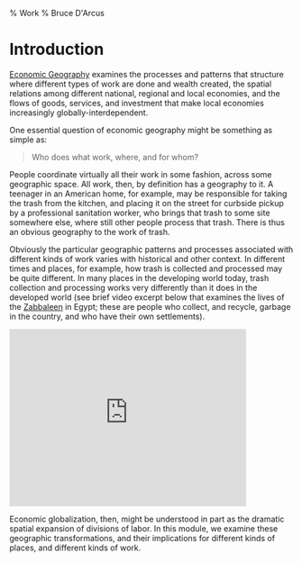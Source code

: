 % Work
% Bruce D'Arcus

# Introduction

[Economic Geography][econgeo] examines the processes and patterns that structure
where different types of work are done and wealth created, the spatial
relations among different national, regional and local economies, and the
flows of goods, services, and investment that make local economies
increasingly globally-interdependent.

One essential question of economic geography might be something as simple as:

> Who does what work, where, and for whom?

People coordinate virtually all their work in some fashion, across some
geographic space. All work, then, by definition has a geography to
it. A teenager in an American home, for example, may be responsible
for taking the trash from the kitchen, and placing it on the street
for curbside pickup by a professional sanitation worker, who brings
that trash to some site somewhere else, where still other people
process that trash. There is thus an obvious geography to the work of
trash.

Obviously the particular geographic patterns and processes associated
with different kinds of work varies with historical and other context.
In different times and places, for example, how trash is collected and
processed may be quite different. In many places in the developing
world today, trash collection and processing works very differently
than it does in the developed world (see brief video excerpt below
that examines the lives of the [Zabbaleen][zab] in Egypt; these are
people who collect, and recycle, garbage in the country, and who have
their own settlements).

<iframe width="420" height="315"
   src="http://www.youtube.com/embed/JjWzIkpy9OA" frameborder="0" allowfullscreen></iframe>

Economic globalization, then, might be understood in part as the
dramatic spatial expansion of divisions of labor. In this module, we
examine these geographic transformations, and their implications for
different kinds of places, and different kinds of work.

[econgeo]: http://en.wikipedia.org/wiki/Economic_geography
[zab]: http://en.wikipedia.org/wiki/Zabbaleen
